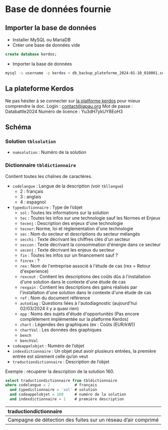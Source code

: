 # Base de données fournie

## Importer la base de données

- Installer MySQL ou MariaDB
- Créer une base de données vide
```sql
create database kerdos;
```
- Importer la base de données
```sh
mysql -u username -p kerdos < db_backup_plateforme_2024-01-10_010001.sql
```

## La plateforme Kerdos
Ne pas hésiter à se connecter sur [la platforme kerdos](https://plateforme.kerdos-energy.com/) pour mieux comprendre la doc.
Login : contact@iapau.org
Mot de passe : Databattle2024
Numéro de licence : Yu3dH7ykUY8EoH3
## Schéma

### Solution `tblsolution`

- `numsolution` : Numéro de la solution

### Dictionnaire `tbldictionnaire`

Contient toutes les chaînes de caractères. 

- `codelangue` : Langue de la description (voir `tbllangue`)
    - 2 : français
    - 3 : anglais
    - 4 : espagnol
- `typedictionnaire` : Type de l’objet
    - `sol` : Toutes les informations sur la solution
    - `tec` : Toutes les infos sur une technologie sauf les Normes et Enjeux
    - `tecenj` : Description des enjeux d'une technologie
    - `tecnor`: Norme, loi et règlementation d'une technologie
    - `sec` : Nom du secteur et descriptions du secteur mélangés
    - `secchi` : Texte décrivant les chiffres clés d'un secteur
    - `seccon` : Texte décrivant la consommation d'énergie dans ce secteur
    - `secenj` : Texte décrivant les enjeux du secteur
    - `fin` : Toutes les infos sur un financement sauf ?
    - `finrex` : ?
    - `rex` : Nom de l'entreprise associé à l'étude de cas (rex = Retour d'experience)
    - `rexcout` : Contient les descriptions des coûts dûs à l'installation d'une solution dans le contexte d'une étude de cas
    - `rexgain` : Contient les descriptions des gains réalisés par l'installation d'une solution dans le contexte d'une étude de cas
    - `ref` : Nom du document référence
    - `autodiag` : Questions liées à l'autodiagnostic (aujourd'hui 02/03/2024 il y a quasi rien)
    - `opp` : Noms des sujets d'étude d'opportunités (Pas encore complètement implémentée sur la platforme Kerdos)
    - `chart` : Légendes des graphiques (ex : Coûts (EUR/kW))
    - `chartVal` : Les données des graphiques
    - `bench` 
    - `benchVal`
- `codeappelobjet` : Numéro de l’objet
- `indexdictionnaire` : Un objet peut avoir plusieurs entrées, la première entrée est sûrement celle qu’on veut
- `traductiondictionnaire` : Description de l’objet

Exemple : récupérer la description de la solution 160.
```sql
select traductiondictionnaire from tbldictionnaire
where codelangue = 2           # français
  and typedictionnaire = 'sol' # solution
  and codeappelobjet = 160     # numéro de la solution
  and indexdictionnaire = 1    # première description
```
| traductiondictionnaire |
| :--- |
| Campagne de détection des fuites sur un réseau d’air comprimé |
